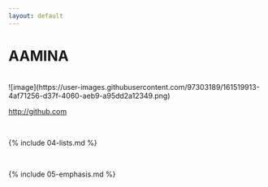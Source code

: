 ```yaml
---
layout: default
---
```


# AAMINA

<br>
![image](https://user-images.githubusercontent.com/97303189/161519913-4af71256-d37f-4060-aeb9-a95dd2a12349.png)

<br>

http://github.com

<br>

{% include 04-lists.md %}

<br>

{% include 05-emphasis.md %}